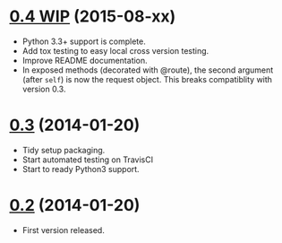 <a name="0.4"></a>
# [0.4 WIP](https://github.com/jd-boyd/corker/compare/ver_0.3...master) (2015-08-xx)

* Python 3.3+ support is complete.
* Add tox testing to easy local cross version testing.
* Improve README documentation.
* In exposed methods (decorated with @route), the second argument (after
  `self`) is now the request object.  This breaks compatiblity with
  version 0.3.

<a name="0.3"></a>
# [0.3](https://github.com/jd-boyd/corker/compare/ver_0.2...ver_0.3) (2014-01-20)

* Tidy setup packaging.
* Start automated testing on TravisCI
* Start to ready Python3 support.

<a name="0.2"></a>
# [0.2](https://github.com/jd-boyd/corker/compare/ede27dd4c3d004d7eeda19d40507f2d8dd650964...ver_0.2) (2014-01-20)


* First version released.
